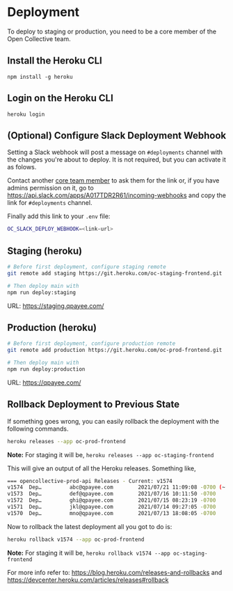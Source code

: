 # Deployment

To deploy to staging or production, you need to be a core member of the Open Collective team.

## Install the Heroku CLI

`npm install -g heroku`

## Login on the Heroku CLI

`heroku login`

## (Optional) Configure Slack Deployment Webhook

Setting a Slack webhook will post a message on `#deployments` channel with the changes you're about to deploy. It is not required, but you can activate it as folows.

Contact another [core team member](https://github.com/orgs/opencollective/teams/core-developers) to ask them for the link or, if you have admins permission on it, go to https://api.slack.com/apps/A017TDR2R61/incoming-webhooks and copy the link for `#deployments` channel.

Finally add this link to your `.env` file:

```bash
OC_SLACK_DEPLOY_WEBHOOK=<link-url>
```

## Staging (heroku)

```bash
# Before first deployment, configure staging remote
git remote add staging https://git.heroku.com/oc-staging-frontend.git

# Then deploy main with
npm run deploy:staging
```

URL: https://staging.qpayee.com/

## Production (heroku)

```bash
# Before first deployment, configure production remote
git remote add production https://git.heroku.com/oc-prod-frontend.git

# Then deploy main with
npm run deploy:production
```

URL: https://qpayee.com/

## Rollback Deployment to Previous State

If something goes wrong, you can easily rollback the deployment with the following commands.

```bash
heroku releases --app oc-prod-frontend
```

**Note:** For staging it will be, `heroku releases --app oc-staging-frontend`

This will give an output of all the Heroku releases. Something like,

```bash
=== opencollective-prod-api Releases - Current: v1574
v1574  Dep…         abc@qpayee.com        2021/07/21 11:09:08 -0700 (~ 26m ago)
v1573  Dep…         def@qpayee.com        2021/07/16 10:11:50 -0700
v1572  Dep…         ghi@qpayee.com        2021/07/15 08:23:19 -0700
v1571  Dep…         jkl@qpayee.com        2021/07/14 09:27:05 -0700
v1570  Dep…         mno@qpayee.com        2021/07/13 18:08:05 -0700
```

Now to rollback the latest deployment all you got to do is:

```bash
heroku rollback v1574 --app oc-prod-frontend
```

**Note:** For staging it will be, `heroku rollback v1574 --app oc-staging-frontend`

For more info refer to: https://blog.heroku.com/releases-and-rollbacks and https://devcenter.heroku.com/articles/releases#rollback
